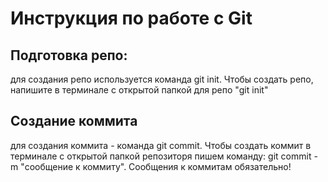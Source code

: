 # Инструкция по работе с Git

## Подготовка репо: 

для создания репо используется команда git init. Чтобы создать репо, напишите в терминале с открытой папкой для репо "git init" 

## Создание коммита

для создания коммита - команда git commit. Чтобы создать коммит в терминале с открытой папкой репозиторя пишем команду: git commit -m "сообщение к коммиту". Сообщения к коммитам обязательно!
